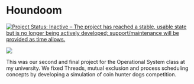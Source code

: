 # Houndoom

<a href="http://www.repostatus.org/#inactive"><img src="http://www.repostatus.org/badges/latest/inactive.svg" alt="Project Status: Inactive – The project has reached a stable, usable state but is no longer being actively developed; support/maintenance will be provided as time allows." /></a>

<img src=https://www.serebii.net/diamondpearl/pokemon/229-f.png>

This was our second and final project for the Operational System class at my university. We fixed Threads, mutual exclusion and process scheduling concepts by developing a simulation of coin hunter dogs competition.
